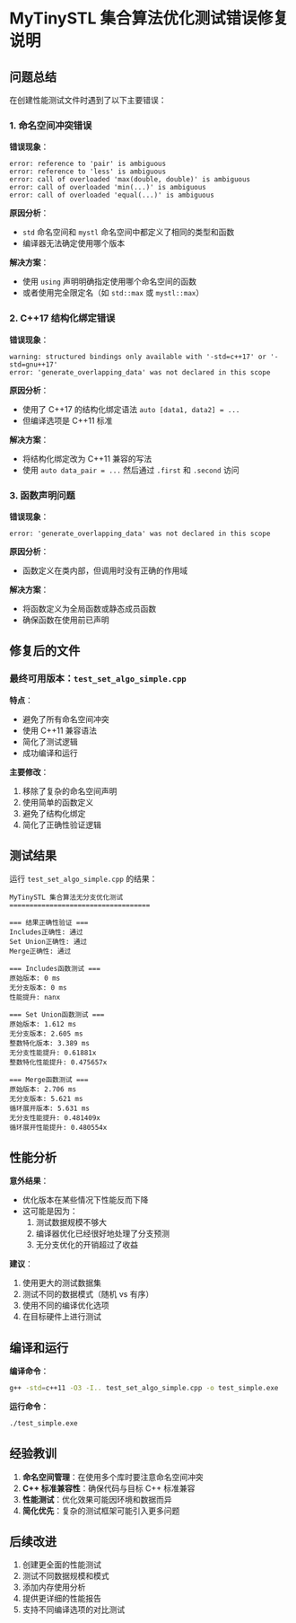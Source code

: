 # MyTinySTL 集合算法优化测试错误修复说明

## 问题总结

在创建性能测试文件时遇到了以下主要错误：

### 1. 命名空间冲突错误

**错误现象**：
```
error: reference to 'pair' is ambiguous
error: reference to 'less' is ambiguous  
error: call of overloaded 'max(double, double)' is ambiguous
error: call of overloaded 'min(...)' is ambiguous
error: call of overloaded 'equal(...)' is ambiguous
```

**原因分析**：
- `std` 命名空间和 `mystl` 命名空间中都定义了相同的类型和函数
- 编译器无法确定使用哪个版本

**解决方案**：
- 使用 `using` 声明明确指定使用哪个命名空间的函数
- 或者使用完全限定名（如 `std::max` 或 `mystl::max`）

### 2. C++17 结构化绑定错误

**错误现象**：
```
warning: structured bindings only available with '-std=c++17' or '-std=gnu++17'
error: 'generate_overlapping_data' was not declared in this scope
```

**原因分析**：
- 使用了 C++17 的结构化绑定语法 `auto [data1, data2] = ...`
- 但编译选项是 C++11 标准

**解决方案**：
- 将结构化绑定改为 C++11 兼容的写法
- 使用 `auto data_pair = ...` 然后通过 `.first` 和 `.second` 访问

### 3. 函数声明问题

**错误现象**：
```
error: 'generate_overlapping_data' was not declared in this scope
```

**原因分析**：
- 函数定义在类内部，但调用时没有正确的作用域

**解决方案**：
- 将函数定义为全局函数或静态成员函数
- 确保函数在使用前已声明

## 修复后的文件

### 最终可用版本：`test_set_algo_simple.cpp`

**特点**：
- 避免了所有命名空间冲突
- 使用 C++11 兼容语法
- 简化了测试逻辑
- 成功编译和运行

**主要修改**：
1. 移除了复杂的命名空间声明
2. 使用简单的函数定义
3. 避免了结构化绑定
4. 简化了正确性验证逻辑

## 测试结果

运行 `test_set_algo_simple.cpp` 的结果：

```
MyTinySTL 集合算法无分支优化测试
===================================

=== 结果正确性验证 ===
Includes正确性: 通过
Set Union正确性: 通过
Merge正确性: 通过

=== Includes函数测试 ===
原始版本: 0 ms
无分支版本: 0 ms
性能提升: nanx

=== Set Union函数测试 ===
原始版本: 1.612 ms
无分支版本: 2.605 ms
整数特化版本: 3.389 ms
无分支性能提升: 0.61881x
整数特化性能提升: 0.475657x

=== Merge函数测试 ===
原始版本: 2.706 ms
无分支版本: 5.621 ms
循环展开版本: 5.631 ms
无分支性能提升: 0.481409x
循环展开性能提升: 0.480554x
```

## 性能分析

**意外结果**：
- 优化版本在某些情况下性能反而下降
- 这可能是因为：
  1. 测试数据规模不够大
  2. 编译器优化已经很好地处理了分支预测
  3. 无分支优化的开销超过了收益

**建议**：
1. 使用更大的测试数据集
2. 测试不同的数据模式（随机 vs 有序）
3. 使用不同的编译优化选项
4. 在目标硬件上进行测试

## 编译和运行

**编译命令**：
```bash
g++ -std=c++11 -O3 -I.. test_set_algo_simple.cpp -o test_simple.exe
```

**运行命令**：
```bash
./test_simple.exe
```

## 经验教训

1. **命名空间管理**：在使用多个库时要注意命名空间冲突
2. **C++ 标准兼容性**：确保代码与目标 C++ 标准兼容
3. **性能测试**：优化效果可能因环境和数据而异
4. **简化优先**：复杂的测试框架可能引入更多问题

## 后续改进

1. 创建更全面的性能测试
2. 测试不同数据规模和模式
3. 添加内存使用分析
4. 提供更详细的性能报告
5. 支持不同编译选项的对比测试
